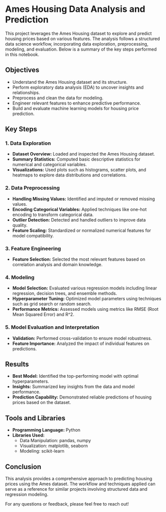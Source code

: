# Ames Housing Data Analysis and Prediction

This project leverages the Ames Housing dataset to explore and predict housing prices based on various features. The analysis follows a structured data science workflow, incorporating data exploration, preprocessing, modeling, and evaluation. Below is a summary of the key steps performed in this notebook.

## Objectives
- Understand the Ames Housing dataset and its structure.
- Perform exploratory data analysis (EDA) to uncover insights and relationships.
- Preprocess and clean the data for modeling.
- Engineer relevant features to enhance predictive performance.
- Build and evaluate machine learning models for housing price prediction.

## Key Steps

### 1. Data Exploration
- **Dataset Overview:** Loaded and inspected the Ames Housing dataset.
- **Summary Statistics:** Computed basic descriptive statistics for numerical and categorical variables.
- **Visualizations:** Used plots such as histograms, scatter plots, and heatmaps to explore data distributions and correlations.

### 2. Data Preprocessing
- **Handling Missing Values:** Identified and imputed or removed missing values.
- **Encoding Categorical Variables:** Applied techniques like one-hot encoding to transform categorical data.
- **Outlier Detection:** Detected and handled outliers to improve data quality.
- **Feature Scaling:** Standardized or normalized numerical features for model compatibility.

### 3. Feature Engineering
- **Feature Selection:** Selected the most relevant features based on correlation analysis and domain knowledge.

### 4. Modeling
- **Model Selection:** Evaluated various regression models including linear regression, decision trees, and ensemble methods.
- **Hyperparameter Tuning:** Optimized model parameters using techniques such as grid search or random search.
- **Performance Metrics:** Assessed models using metrics like RMSE (Root Mean Squared Error) and R^2.

### 5. Model Evaluation and Interpretation
- **Validation:** Performed cross-validation to ensure model robustness.
- **Feature Importance:** Analyzed the impact of individual features on predictions.

## Results
- **Best Model:** Identified the top-performing model with optimal hyperparameters.
- **Insights:** Summarized key insights from the data and model performance.
- **Prediction Capability:** Demonstrated reliable predictions of housing prices based on the dataset.

## Tools and Libraries
- **Programming Language:** Python
- **Libraries Used:**
  - Data Manipulation: pandas, numpy
  - Visualization: matplotlib, seaborn
  - Modeling: scikit-learn

## Conclusion
This analysis provides a comprehensive approach to predicting housing prices using the Ames dataset. The workflow and techniques applied can serve as a reference for similar projects involving structured data and regression modeling.

For any questions or feedback, please feel free to reach out!

